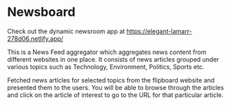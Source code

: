 # Newsboard

Check out the dynamic newsroom app at https://elegant-lamarr-278d06.netlify.app/

This is a News Feed aggregator which aggregates news content from different websites in one place. 
It consists of news articles grouped under various topics such as Technology, Environment, Politics, Sports etc. 

Fetched news articles for selected topics from the flipboard website and presented them to the users. 
You will be able to browse through the articles and click on the article of interest to go to the URL for that particular article.
